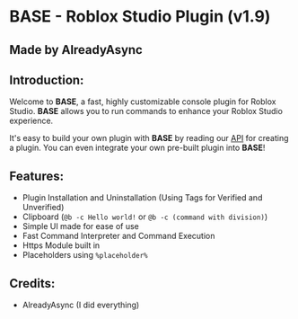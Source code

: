 # BASE - Roblox Studio Plugin (v1.9)
## Made by AlreadyAsync

## Introduction:
Welcome to **BASE**, a fast, highly customizable console plugin for Roblox Studio.
**BASE** allows you to run commands to enhance your Roblox Studio experience.

It's easy to build your own plugin with **BASE** by reading our [API](api.md) for creating a plugin.
You can even integrate your own pre-built plugin into **BASE**!

## Features:
- Plugin Installation and Uninstallation (Using Tags for Verified and Unverified)
- Clipboard (`@b -c Hello world!` or `@b -c (command with division)`)
- Simple UI made for ease of use
- Fast Command Interpreter and Command Execution
- Https Module built in
- Placeholders using `%placeholder%`

## Credits:
- AlreadyAsync (I did everything)
